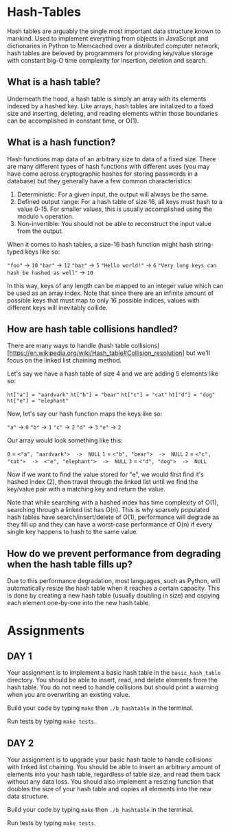 # Hash-Tables

Hash tables are arguably the single most important data structure known to mankind. Used to implement everything from objects in JavaScript and dictionaries in Python to Memcached over a distributed computer network, hash tables are beloved by programmers for providing key/value storage with constant big-O time complexity for insertion, deletion and search.

## What is a hash table?

Underneath the hood, a hash table is simply an array with its elements indexed by a hashed key. Like arrays, hash tables are initalized to a fixed size and inserting, deleting, and reading elements within those boundaries can be accomplished in constant time, or O(1).

## What is a hash function?

Hash functions map data of an arbitrary size to data of a fixed size. There are many different types of hash functions with different uses (you may have come across cryptographic hashes for storing passwords in a database) but they generally have a few common characteristics:

1. Deterministic: For a given input, the output will always be the same.
2. Defined output range: For a hash table of size 16, all keys must hash to a value 0-15. For smaller values, this is usually accomplished using the modulo `%` operation.
3. Non-invertible: You should not be able to reconstruct the input value from the output.

When it comes to hash tables, a size-16 hash function might hash string-typed keys like so:

`"foo"` -> `10`
`"bar"` -> `12`
`"baz"` -> `5`
`"Hello world!"` -> `6`
`"Very long keys can hash be hashed as well"` -> `10`

In this way, keys of any length can be mapped to an integer value which can be used as an array index. Note that since there are an infinite amount of possible keys that must map to only 16 possible indices, values with different keys will inevitably collide.

## How are hash table collisions handled?

There are many ways to handle (hash table collisions)[https://en.wikipedia.org/wiki/Hash_table#Collision_resolution] but we'll focus on the linked list chaining method.

Let's say we have a hash table of size 4 and we are adding 5 elements like so:

`ht["a"] = "aardvark"`
`ht["b"] = "bear"`
`ht["c"] = "cat"`
`ht["d"] = "dog"`
`ht["e"] = "elephant"`

Now, let's say our hash function maps the keys like so:

`"a"` -> `0`
`"b"` -> `1`
`"c"` -> `2`
`"d"` -> `3`
`"e"` -> `2`

Our array would look something like this:

`0` = `<"a", "aardvark">  ->  NULL`
`1` = `<"b", "bear">  ->  NULL`
`2` = `<"c", "cat">  ->  <"e", "elephant">  ->  NULL`
`3` = `<"d", "dog">  ->  NULL`

Now if we want to find the value stored for "e", we would first find it's hashed index (2), then travel through the linked list until we find the key/value pair with a matching key and return the value.

Note that while searching with a hashed index has time complexity of O(1), searching through a linked list has O(n). This is why sparsely populated hash tables have search/insert/delete of O(1), performance will degrade as they fill up and they can have a worst-case performance of O(n) if every single key happens to hash to the same value.

## How do we prevent performance from degrading when the hash table fills up?

Due to this performance degradation, most languages, such as Python, will automatically resize the hash table when it reaches a certain capacity. This is done by creating a new hash table (usually doubling in size) and copying each element one-by-one into the new hash table.


# Assignments


## DAY 1
Your assignment is to implement a basic hash table in the `basic_hash_table` directory. You should be able to insert, read, and delete elements from the hash table. You do not need to handle collisions but should print a warning when you are overwriting an existing value.

Build your code by typing `make` then `./b_hashtable` in the terminal.

Run tests by typing `make tests`.

## DAY 2
Your assignment is to upgrade your basic hash table to handle collisions with linked list chaining. You should be able to insert an arbitrary amount of elements into your hash table, regardless of table size, and read them back without any data loss. You should also implement a resizing function that doubles the size of your hash table and copies all elements into the new data structure.

Build your code by typing `make` then `./b_hashtable` in the terminal.

Run tests by typing `make tests`.
